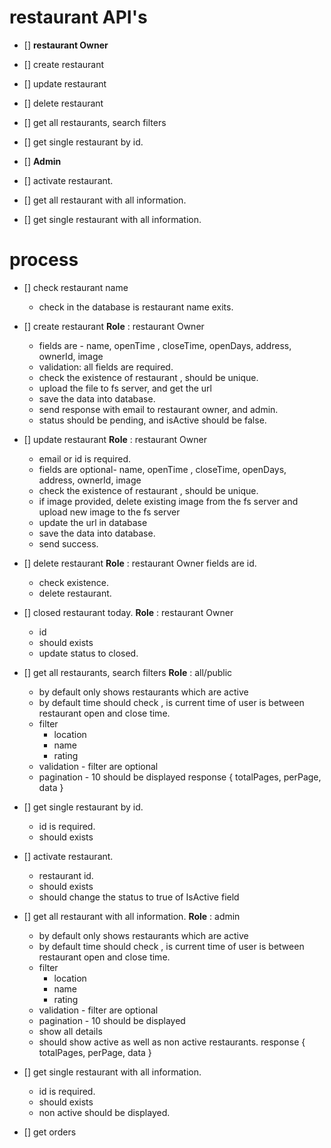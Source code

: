 # restaurant API's

- [] **restaurant Owner**
- [] create restaurant
- [] update restaurant
- [] delete restaurant
- [] get all restaurants, search filters
- [] get single restaurant by id.

- [] **Admin**
- [] activate restaurant.
- [] get all restaurant with all information.
- [] get single restaurant with all information.

# process

- [] check restaurant name

  - check in the database is restaurant name exits.

- [] create restaurant
  **Role** : restaurant Owner

  - fields are - name, openTime , closeTime, openDays, address, ownerId, image
  - validation: all fields are required.
  - check the existence of restaurant , should be unique.
  - upload the file to fs server, and get the url
  - save the data into database.
  - send response with email to restaurant owner, and admin.
  - status should be pending, and isActive should be false.

- [] update restaurant
  **Role** : restaurant Owner

  - email or id is required.
  - fields are optional- name, openTime , closeTime, openDays, address, ownerId, image
  - check the existence of restaurant , should be unique.
  - if image provided, delete existing image from the fs server and upload new image to the fs server
  - update the url in database
  - save the data into database.
  - send success.

- [] delete restaurant
  **Role** : restaurant Owner
  fields are id.

  - check existence.
  - delete restaurant.

- [] closed restaurant today.
  **Role** : restaurant Owner

  - id
  - should exists
  - update status to closed.

- [] get all restaurants, search filters
  **Role** : all/public

  - by default only shows restaurants which are active
  - by default time should check , is current time of user is between restaurant open and close time.
  - filter
    - location
    - name
    - rating
  - validation - filter are optional
  - pagination - 10 should be displayed
    response {
    totalPages,
    perPage,
    data
    }

- [] get single restaurant by id.

  - id is required.
  - should exists

- [] activate restaurant.

  - restaurant id.
  - should exists
  - should change the status to true of IsActive field

- [] get all restaurant with all information.
  **Role** : admin

  - by default only shows restaurants which are active
  - by default time should check , is current time of user is between restaurant open and close time.
  - filter
    - location
    - name
    - rating
  - validation - filter are optional
  - pagination - 10 should be displayed
  - show all details
  - should show active as well as non active restaurants.
    response {
    totalPages,
    perPage,
    data
    }

- [] get single restaurant with all information.

  - id is required.
  - should exists
  - non active should be displayed.

- [] get orders
